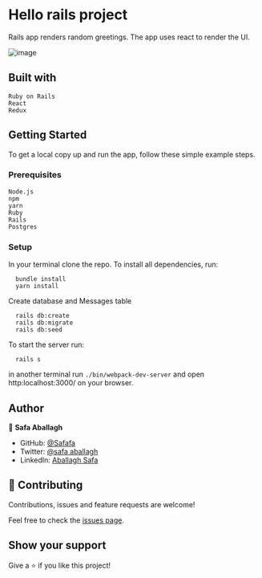 # Hello rails project
Rails app renders random greetings. The app uses react to render the UI.

![image](https://user-images.githubusercontent.com/43698511/140899523-0a095a18-8e16-4ed2-a694-51b4a10542bc.png)

## Built with

    Ruby on Rails
    React
    Redux
## Getting Started

To get a local copy up and run the app, follow these simple example steps.

### Prerequisites


    Node.js
    npm 
    yarn 
    Ruby 
    Rails 
    Postgres 

### Setup

In your terminal clone the repo.
To install all dependencies, run:

```
  bundle install
  yarn install
```

Create database and Messages table
```
  rails db:create
  rails db:migrate
  rails db:seed
```
To start the server run:

```
  rails s
```
in another terminal run `./bin/webpack-dev-server` and open http:localhost:3000/ on your browser.

## Author

 👤 **Safa Aballagh**

- GitHub: [@Safafa](https://github.com/safafa)
- Twitter: [@safa aballagh](https://twitter.com/Aballagh_S)
- LinkedIn: [Aballagh Safa](https://www.linkedin.com/in/aballaghsafa/)

## 🤝 Contributing

Contributions, issues and feature requests are welcome!

Feel free to check the [issues page](issues/).

## Show your support

Give a ⭐️ if you like this project!

